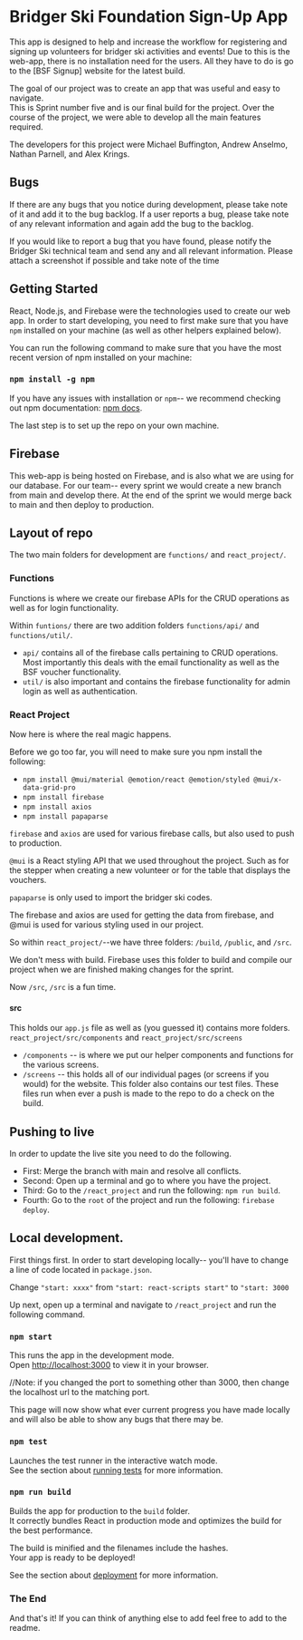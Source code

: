# Bridger Ski Foundation Sign-Up App

This app is designed to help and increase the workflow for registering and signing up volunteers for bridger ski activities and events!
Due to this is the web-app, there is no installation need for the users. All they have to do is go to the [BSF Signup] website for the latest build.


The goal of our project was to create an app that was useful and easy to navigate.\
This is Sprint number five and is our final build for the project. Over the course of the project, we were able to develop 
all the main features required. 

The developers for this project were Michael Buffington, Andrew Anselmo, Nathan Parnell, and Alex Krings. 

## Bugs
If there are any bugs that you notice during development, please take note of it and add it to the bug backlog.
If a user reports a bug, please take note of any relevant information and again add the bug to the backlog.

If you would like to report a bug that you have found, please notify the Bridger Ski technical team and send any and all relevant information. Please attach 
a screenshot if possible and take note of the time


## Getting Started 

React, Node.js, and Firebase were the technologies used to create our web app. In order to start developing, you need to first make sure that
you have `npm` installed on your machine (as well as other helpers explained below).

You can run the following command to make sure that you have the most recent version of npm installed on your machine:

### `npm install -g npm`

If you have any issues with installation or `npm`-- we recommend checking out npm documentation: [npm docs](https://docs.npmjs.com/downloading-and-installing-node-js-and-npm).

The last step is to set up the repo on your own machine.

## Firebase
This web-app is being hosted on Firebase, and is also what we are using for our database. For our team-- every sprint we would create a new branch from main and develop there.
At the end of the sprint we would merge back to main and then deploy to production. 

## Layout of repo

The two main folders for development are `functions/` and `react_project/`.

### Functions 
Functions is where we create our firebase APIs for the CRUD operations as well as for login functionality.

Within `funtions/` there are two addition folders `functions/api/` and `functions/util/`.
- `api/` contains all of the firebase calls pertaining to CRUD operations. Most importantly this deals with the email functionality as well as the BSF voucher functionality. 
- `util/` is also important and contains the firebase functionality for admin login as well as authentication. 

### React Project
Now here is where the real magic happens.

Before we go too far, you will need to make sure you npm install the following:
- `npm install @mui/material @emotion/react @emotion/styled @mui/x-data-grid-pro`
- `npm install firebase`
- `npm install axios`
- `npm install papaparse`

`firebase` and `axios` are used for various firebase calls, but also used to push to production.

 `@mui` is a React styling API that we used throughout the project. Such as for the stepper when creating a
new volunteer or for the table that displays the vouchers. 

`papaparse` is only used to import the bridger ski codes. 

The firebase and axios are used for getting the data from firebase, and @mui is used for various styling used in our project.

So within `react_project/`--we have three folders: `/build`, `/public`, and `/src`.

We don't mess with build. Firebase uses this folder to build and compile our project when we are finished making changes for the sprint.

Now `/src`, `/src` is a fun time.
#### src
This holds our `app.js` file as well as (you guessed it) contains more folders.
`react_project/src/components` and `react_project/src/screens`
- `/components` -- is where we put our helper components and functions for the various screens.
- `/screens` -- this holds all of our individual pages (or screens if you would) for the website. 
This folder also contains our test files. These files run when ever a push is made to the repo to do a check on the build.



## Pushing to live
In order to update the live site you need to do the following.
- First: Merge the branch with main and resolve all conflicts.
- Second: Open up a terminal and go to where you have the project.
- Third: Go to the `/react_project` and run the following: `npm run build`.
- Fourth: Go to the `root` of the project and run the following: `firebase deploy`.

## Local development.
First things first. In order to start developing locally-- you'll have to change a line of code located in `package.json`. 

Change `"start: xxxx"` from `"start: react-scripts start"` to `"start: 3000`

Up next, open up a terminal and navigate to `/react_project` and run the following command. 
### `npm start`

This runs the app in the development mode.\
Open [http://localhost:3000](http://localhost:3000) to view it in your browser.


//Note: if you changed the port to something other than 3000, then change the localhost url to the matching port.

This page will now show what ever current progress you have made locally and will also be able to show any bugs that there may be.

### `npm test`

Launches the test runner in the interactive watch mode.\
See the section about [running tests](https://facebook.github.io/create-react-app/docs/running-tests) for more information.

### `npm run build`

Builds the app for production to the `build` folder.\
It correctly bundles React in production mode and optimizes the build for the best performance.

The build is minified and the filenames include the hashes.\
Your app is ready to be deployed!

See the section about [deployment](https://facebook.github.io/create-react-app/docs/deployment) for more information.


### The End
And that's it! If you can think of anything else to add feel free to add to the readme.
